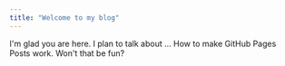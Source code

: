 ```yaml
---
title: "Welcome to my blog"
---
```


I'm glad you are here. I plan to talk about ...
How to make GitHub Pages Posts work. Won't that be fun?
